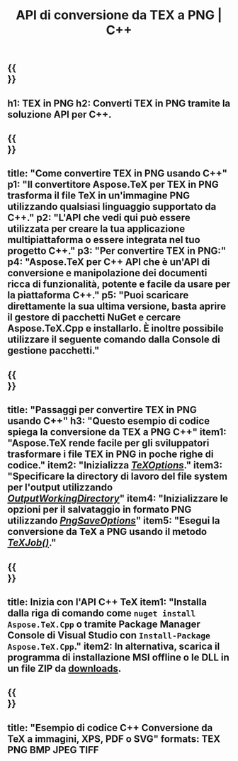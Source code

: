 ﻿---
translation: true
template: /_templates/_conversion-child-cpp.md
title: API di conversione da TEX a PNG | C++
description: Funzionalità di conversione da TeX a PNG. Integra questa libreria C++ on-premise nel tuo progetto o usa applicazioni multipiattaforma per convertire TeX in PNG.
keywords: da tex a png api cpp, tex2png integra c++
url: /cpp/conversion/tex-to-png/
family: tex
platformtag: cpp
feature: conversion
informat: TEX
outformat: PNG
otherformats: BMP JPEG TIFF PDF SVG XPS
---

{{<section banner>}}
---
h1: TEX in PNG
h2: Converti TEX in PNG tramite la soluzione API per C++.
---

{{<section overview>}}
---
title: "Come convertire TEX in PNG usando C++"
p1: "Il convertitore Aspose.TeX per TEX in PNG trasforma il file TeX in un'immagine PNG utilizzando qualsiasi linguaggio supportato da C++."
p2: "L'API che vedi qui può essere utilizzata per creare la tua applicazione multipiattaforma o essere integrata nel tuo progetto C++."
p3: "Per convertire TEX in PNG:"
p4: "Aspose.TeX per C++ API che è un'API di conversione e manipolazione dei documenti ricca di funzionalità, potente e facile da usare per la piattaforma C++."
p5: "Puoi scaricare direttamente la sua ultima versione, basta aprire il gestore di pacchetti NuGet e cercare Aspose.TeX.Cpp e installarlo. È inoltre possibile utilizzare il seguente comando dalla Console di gestione pacchetti."
---

{{<section feature1>}}
---
title: "Passaggi per convertire TEX in PNG usando C++"
h3: "Questo esempio di codice spiega la conversione da TEX a PNG C++"
item1: "Aspose.TeX rende facile per gli sviluppatori trasformare i file TEX in PNG in poche righe di codice."
item2: "Inizializza [*TeXOptions*](https://reference.aspose.com/tex/cpp/class/aspose.te_x.te_x_options)."
item3: "Specificare la directory di lavoro del file system per l'output utilizzando [*OutputWorkingDirectory*](https://reference.aspose.com/tex/cpp/class/aspose.te_x.te_x_options#aa4f4ea6dab7db5ba1b40800495f16f63)"
item4: "Inizializzare le opzioni per il salvataggio in formato PNG utilizzando [*PngSaveOptions*](https://reference.aspose.com/tex/cpp/class/aspose.te_x.presentation.image.png_save_options)"
item5: "Esegui la conversione da TeX a PNG usando il metodo [*TeXJob()*](https://reference.aspose.com/tex/cpp/class/aspose.te_x.te_x_job)."
---

{{<section feature2>}}
---
title: Inizia con l'API C++ TeX
item1: "Installa dalla riga di comando come ```nuget install Aspose.TeX.Cpp``` o tramite Package Manager Console di Visual Studio con ```Install-Package Aspose.TeX.Cpp```."
item2: In alternativa, scarica il programma di installazione MSI offline o le DLL in un file ZIP da [downloads](https://downloads.aspose.com/tex/cpp).
---

{{<section widget>}}
---
title: "Esempio di codice C++ Conversione da TeX a immagini, XPS, PDF o SVG"
formats: TEX PNG BMP JPEG TIFF
---

